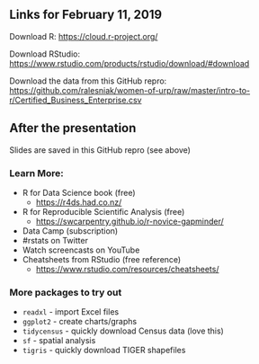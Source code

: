 
## Links for February 11, 2019

Download R: https://cloud.r-project.org/

Download RStudio: https://www.rstudio.com/products/rstudio/download/#download

Download the data from this GitHub repro: https://github.com/ralesniak/women-of-urp/raw/master/intro-to-r/Certified_Business_Enterprise.csv

## After the presentation

Slides are saved in this GitHub repro (see above)

### Learn More:
- R for Data Science book (free)
    - <https://r4ds.had.co.nz/>
- R for Reproducible Scientific Analysis (free)
    - <https://swcarpentry.github.io/r-novice-gapminder/>
- Data Camp (subscription)
- \#rstats on Twitter
- Watch screencasts on YouTube
- Cheatsheets from RStudio (free reference)
    - <https://www.rstudio.com/resources/cheatsheets/>

### More packages to try out

- `readxl` - import Excel files
- `ggplot2` - create charts/graphs
- `tidycensus` - quickly download Census data (love this)
- `sf` - spatial analysis
- `tigris` - quickly download TIGER shapefiles
